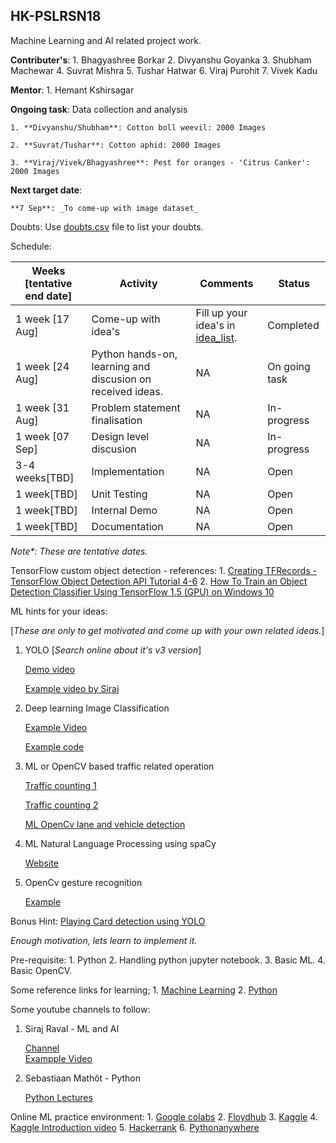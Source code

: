 ## HK-PSLRSN18
Machine Learning and AI related project work.

**Contributer's**:
    1. Bhagyashree Borkar
    2. Divyanshu Goyanka
    3. Shubham Machewar
    4. Suvrat Mishra
    5. Tushar Hatwar
    6. Viraj Purohit
    7. Vivek Kadu 

**Mentor**:
    1. Hemant Kshirsagar


**Ongoing task**: Data collection and analysis

    1. **Divyanshu/Shubham**: Cotton boll weevil: 2000 Images

    2. **Suvrat/Tushar**: Cotton aphid: 2000 Images

    3. **Viraj/Vivek/Bhagyashree**: Pest for oranges - 'Citrus Canker': 2000 Images


**Next target date**:

    **7 Sep**: _To come-up with image dataset_

Doubts:
    Use [doubts.csv](doubts.csv) file to list your doubts.

Schedule:

Weeks [tentative end date] | Activity | Comments |Status 
---|---|---|---|
1 week [17 Aug]|Come-up with idea's|Fill up your idea's in [idea_list](idea_list.csv). |Completed
1 week [24 Aug]|Python hands-on, learning and discusion on received ideas.|NA|On going task
1 week [31 Aug]| Problem statement finalisation|NA|In-progress
1 week [07 Sep]|Design level discusion|NA|In-progress
3-4 weeks[TBD]|Implementation|NA|Open
1 week[TBD]|Unit Testing|NA|Open
1 week[TBD]|Internal Demo|NA|Open
1 week[TBD]|Documentation|NA|Open

_Note*: These are tentative dates._

TensorFlow custom object detection - references:
    1. [Creating TFRecords - TensorFlow Object Detection API Tutorial 4-6](https://www.youtube.com/watch?v=kq2Gjv_pPe8)
    2. [How To Train an Object Detection Classifier Using TensorFlow 1.5 (GPU) on Windows 10](https://www.youtube.com/watch?v=Rgpfk6eYxJA)

ML hints for your ideas:

[_These are only to get motivated and come up with your own related ideas._]
1. YOLO [_Search online about it's v3 version_]

    [Demo video](https://www.youtube.com/watch?v=BNHJRRUKMa4)
    
    [Example video by Siraj](https://www.youtube.com/watch?v=4eIBisqx9_g)
2. Deep learning Image Classification

    [Example Video](https://www.youtube.com/watch?v=cAICT4Al5Ow)
    
    [Example code](https://becominghuman.ai/building-an-image-classifier-using-deep-learning-in-python-totally-from-a-beginners-perspective-be8dbaf22dd8)
    
3. ML or OpenCV based traffic related operation

    [Traffic counting 1](https://www.youtube.com/watch?v=z1Cvn3_4yGo)
    
    [Traffic counting 2](https://www.youtube.com/watch?v=O0aZygGcGZE)
    
    [ML OpenCv lane and vehicle detection](https://www.youtube.com/watch?v=pQuUW3Jp8ic)
    
4. ML Natural Language Processing using spaCy

    [Website](https://spacy.io/usage/linguistic-features)
5. OpenCv gesture recognition
 
    [Example](https://www.youtube.com/watch?v=v-XcmsYlzjA)

Bonus Hint: [Playing Card detection using YOLO](https://www.youtube.com/watch?v=pnntrewH0xg)


_Enough motivation, lets learn to implement it._

Pre-requisite:
    1. Python
    2. Handling python jupyter notebook.
    3. Basic ML.
    4. Basic OpenCV.


Some reference links for learning;
    1. [Machine Learning](https://www.kaggle.com/learn/machine-learning)
    2. [Python](https://www.kaggle.com/learn/python)

Some youtube channels to follow:
1. Siraj Raval - ML and AI

    [Channel](https://www.youtube.com/channel/UCWN3xxRkmTPmbKwht9FuE5A)    
    [Exampple Video](https://www.youtube.com/watch?v=2FOXR16mLow&list=PL2-dafEMk2A4ut2pyv0fSIXqOzXtBGkLj)

2. Sebastiaan Mathôt - Python

    [Python Lectures](https://www.youtube.com/watch?v=rytP_vIjzeE&list=PLR-r0edywujd8D-R2Kue1C_wYEK_4Ii71&index=16)
    
Online ML practice environment:
    1. [Google colabs](https://colab.research.google.com/)
    2. [Floydhub](https://floydhub.com)
    3. [Kaggle](https://www.kaggle.com/kernels)
    4. [Kaggle Introduction video](https://www.youtube.com/watch?v=FloMHMOU5Bs)
    5. [Hackerrank](https://www.hackerrank.com/)
    6. [Pythonanywhere](https://www.pythonanywhere.com/)
